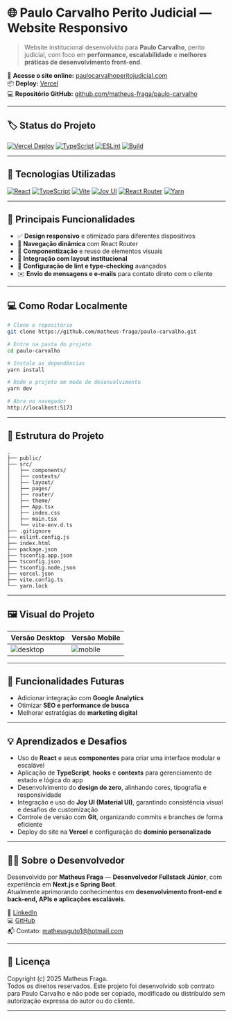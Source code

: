 # 🌐 Paulo Carvalho Perito Judicial — Website Responsivo

> Website institucional desenvolvido para **Paulo Carvalho**, perito judicial, com foco em **performance, escalabilidade** e **melhores práticas de desenvolvimento front-end**.

🔗 **Acesse o site online:** [paulocarvalhoperitojudicial.com](https://paulocarvalhoperitojudicial.com)  
📦 **Deploy:** [Vercel](https://vercel.com)  
💻 **Repositório GitHub:** [github.com/matheus-fraga/paulo-carvalho](https://github.com/matheus-fraga/paulo-carvalho)

---

## 🏷️ Status do Projeto

[![Vercel Deploy](https://img.shields.io/badge/Vercel-Deploy-brightgreen?style=for-the-badge&logo=vercel&logoColor=white)](https://vercel.com)
[![TypeScript](https://img.shields.io/badge/TypeScript-3178C6?style=for-the-badge&logo=typescript&logoColor=white)](https://www.typescriptlang.org/)
[![ESLint](https://img.shields.io/badge/ESLint-4B32C3?style=for-the-badge&logo=eslint&logoColor=white)](https://eslint.org/)
[![Build](https://img.shields.io/badge/Build-Passing-brightgreen?style=for-the-badge)](https://github.com/FragaTheus/paulo-carvalho/actions)

---

## 🚀 Tecnologias Utilizadas

[![React](https://img.shields.io/badge/React-20232A?style=for-the-badge&logo=react&logoColor=61DAFB)](https://reactjs.org/)
[![TypeScript](https://img.shields.io/badge/TypeScript-3178C6?style=for-the-badge&logo=typescript&logoColor=white)](https://www.typescriptlang.org/)
[![Vite](https://img.shields.io/badge/Vite-646CFF?style=for-the-badge&logo=vite&logoColor=FFD62E)](https://vitejs.dev/)
[![Joy UI](https://img.shields.io/badge/Joy%20UI-007FFF?style=for-the-badge&logo=mui&logoColor=white)](https://mui.com/joy-ui/)
[![React Router](https://img.shields.io/badge/React_Router-CA4245?style=for-the-badge&logo=react-router&logoColor=white)](https://reactrouter.com/)
[![Yarn](https://img.shields.io/badge/Yarn-2C8EBB?style=for-the-badge&logo=yarn&logoColor=white)](https://yarnpkg.com/)

---

## 🧠 Principais Funcionalidades

- ✅ **Design responsivo** e otimizado para diferentes dispositivos  
- 🔄 **Navegação dinâmica** com React Router  
- 🧩 **Componentização** e reuso de elementos visuais  
- 🎨 **Integração com layout institucional**  
- 🧹 **Configuração de lint e type-checking** avançados  
- ✉️ **Envio de mensagens e e-mails** para contato direto com o cliente  

---

## 💻 Como Rodar Localmente

```bash
# Clone o repositório
git clone https://github.com/matheus-fraga/paulo-carvalho.git

# Entre na pasta do projeto
cd paulo-carvalho

# Instale as dependências
yarn install

# Rode o projeto em modo de desenvolvimento
yarn dev

# Abra no navegador
http://localhost:5173
```

---

## 📁 Estrutura do Projeto

```
.
├── public/
├── src/
│   ├── components/
│   ├── contexts/
│   ├── layout/
│   ├── pages/
│   ├── router/
│   ├── theme/
│   ├── App.tsx
│   ├── index.css
│   ├── main.tsx
│   └── vite-env.d.ts
├── .gitignore
├── eslint.config.js
├── index.html
├── package.json
├── tsconfig.app.json
├── tsconfig.json
├── tsconfig.node.json
├── vercel.json
├── vite.config.ts
└── yarn.lock
```

---

## 🖼️ Visual do Projeto

| Versão Desktop                           | Versão Mobile                          |
| ---------------------------------------- | -------------------------------------- |
| ![desktop](./public/preview-desktop.png) | ![mobile](./public/preview-mobile.png) |

---

## 🚀 Funcionalidades Futuras

- Adicionar integração com **Google Analytics**  
- Otimizar **SEO e performance de busca**  
- Melhorar estratégias de **marketing digital**  

---

## 💡 Aprendizados e Desafios

- Uso de **React** e seus **componentes** para criar uma interface modular e escalável  
- Aplicação de **TypeScript**, **hooks** e **contexts** para gerenciamento de estado e lógica do app  
- Desenvolvimento do **design do zero**, alinhando cores, tipografia e responsividade  
- Integração e uso do **Joy UI (Material UI)**, garantindo consistência visual e desafios de customização  
- Controle de versão com **Git**, organizando commits e branches de forma eficiente  
- Deploy do site na **Vercel** e configuração do **domínio personalizado**

---

## 👨‍💻 Sobre o Desenvolvedor

Desenvolvido por **Matheus Fraga** — **Desenvolvedor Fullstack Júnior**, com experiência em **Next.js e Spring Boot**.  
Atualmente aprimorando conhecimentos em **desenvolvimento front-end e back-end, APIs e aplicações escaláveis**.

🔗 [LinkedIn](https://www.linkedin.com/in/matheus-fraga-dev-full-stack/)  
💻 [GitHub](https://github.com/FragaTheus)  
📬 Contato: matheusguto1@hotmail.com

---

## 📄 Licença

Copyright (c) 2025 Matheus Fraga.  
Todos os direitos reservados. Este projeto foi desenvolvido sob contrato para Paulo Carvalho e não pode ser copiado, modificado ou distribuído sem autorização expressa do autor ou do cliente.

---



